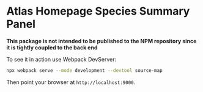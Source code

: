# Atlas Homepage Species Summary Panel

**This package is not intended to be published to the NPM repository since it is tightly coupled to the back end**

To see it in action use Webpack DevServer:
```bash
npx webpack serve --mode development --devtool source-map
```

Then point your browser at `http://localhost:9000`.
